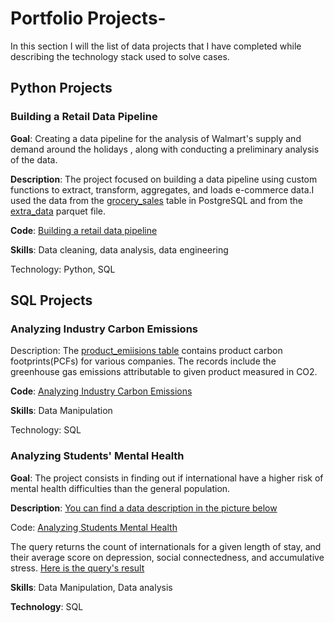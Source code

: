 # Portfolio Projects-
In this section I will the list of data projects that I have completed while describing the technology stack used to solve cases. 
## Python Projects 
### Building a Retail Data Pipeline 
**Goal**: Creating a data pipeline for the analysis of Walmart's supply and demand around the holidays , along with conducting a preliminary analysis of the data.

**Description**: The project focused on building a data pipeline using custom functions to extract, transform, aggregates, and loads e-commerce data.I used the data from the [grocery_sales](https://github.com/ktani27/Projects-/blob/main/assets/Grocery_sales.png) table in PostgreSQL and from the [extra_data]() parquet file.   

**Code**: [Building a retail data pipeline](https://github.com/ktani27/Projects-/blob/main/assets/Building%20a%20Retail%20Data%20Pipeline.py) 

**Skills**: Data cleaning, data analysis, data engineering 

Technology: Python, SQL   
## SQL Projects 
### Analyzing Industry Carbon Emissions 
Description: The [product_emiisions table](https://github.com/ktani27/Projects-/blob/main/assets/Product%20Emissions%20.png) contains product carbon footprints(PCFs) for various companies. The records include the greenhouse gas emissions attributable to given product measured in CO2. 

**Code**: [Analyzing Industry Carbon Emissions](https://github.com/ktani27/Projects-/blob/main/assets/Analyzing%20Industry%20Carbon%20Emissions.sql) 

**Skills**: Data Manipulation 

Technology: SQL
### Analyzing Students' Mental Health 
**Goal**: The project consists in finding out if international have a higher risk of mental health difficulties than the general population. 

**Description**: 
[You can find a data description in the picture below](https://github.com/ktani27/Projects-/blob/main/assets/Analyzing%20Students%20Mental%20Health%20Data%20Description%20.png)  

Code: [Analyzing Students Mental Health](https://github.com/ktani27/Projects-/blob/main/assets/Analyzing%20Students'%20Mental%20Health.sql)

The query returns the count of internationals for a given length of stay, and their average score on depression, social connectedness, and accumulative stress. 
[Here is the query's result](https://github.com/ktani27/Projects-/blob/main/assets/Analzyng%20Students%20Mental%20Health%20Query%20results.png) 

**Skills**: Data Manipulation, Data analysis  

**Technology**: SQL 

